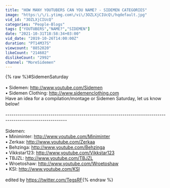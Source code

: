 ```yaml
---
title: "HOW MANY YOUTUBERS CAN YOU NAME? - SIDEMEN CATEGORIES"
image: "https:\/\/i.ytimg.com\/vi\/3OZLXjCIUcQ\/hqdefault.jpg"
vid_id: "3OZLXjCIUcQ"
categories: "People-Blogs"
tags: ["YOUTUBERS","NAME?","SIDEMEN"]
date: "2021-10-31T18:58:34+03:00"
vid_date: "2019-10-26T14:00:00Z"
duration: "PT14M37S"
viewcount: "8852020"
likeCount: "214602"
dislikeCount: "2992"
channel: "MoreSidemen"
---
```

{% raw %}#SidemenSaturday<br /><br />• Sidemen: <a rel="nofollow" target="blank" href="http://www.youtube.com/Sidemen">http://www.youtube.com/Sidemen</a><br />• Sidemen Clothing: <a rel="nofollow" target="blank" href="http://www.sidemenclothing.com">http://www.sidemenclothing.com</a><br />Have an idea for a compilation/montage or Sidemen Saturday, let us know below!<br /><br />------------------------------------------------------------------------------------------------------------<br /><br />Sidemen:<br />• Miniminter: <a rel="nofollow" target="blank" href="http://www.youtube.com/Miniminter">http://www.youtube.com/Miniminter</a><br />• Zerkaa: <a rel="nofollow" target="blank" href="http://www.youtube.com/Zerkaa">http://www.youtube.com/Zerkaa</a><br />• Behzinga: <a rel="nofollow" target="blank" href="http://www.youtube.com/Behzinga">http://www.youtube.com/Behzinga</a><br />• Vikkstar123: <a rel="nofollow" target="blank" href="http://www.youtube.com/Vikkstar123">http://www.youtube.com/Vikkstar123</a><br />• TBJZL: <a rel="nofollow" target="blank" href="http://www.youtube.com/TBJZL">http://www.youtube.com/TBJZL</a><br />• Wroetoshaw: <a rel="nofollow" target="blank" href="http://www.youtube.com/Wroetoshaw">http://www.youtube.com/Wroetoshaw</a><br />• KSI: <a rel="nofollow" target="blank" href="http://www.youtube.com/KSI">http://www.youtube.com/KSI</a><br /><br />edited by <a rel="nofollow" target="blank" href="https://twitter.com/TegsRF">https://twitter.com/TegsRF</a>{% endraw %}
